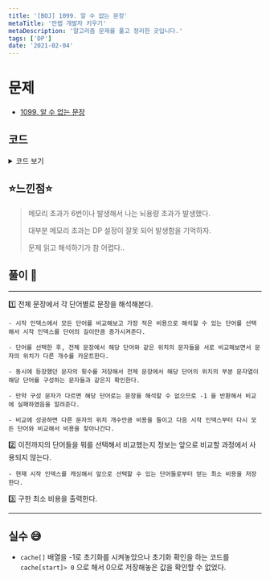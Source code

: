 ```yaml
---
title: '[BOJ] 1099. 알 수 없는 문장'
metaTitle: '만렙 개발자 키우기'
metaDescription: '알고리즘 문제를 풀고 정리한 곳입니다.'
tags: ['DP']
date: '2021-02-04'
---
```

# 문제
- [1099. 알 수 없는 문장](https://www.acmicpc.net/problem/1099)

## 코드

<details><summary> 코드 보기 </summary>

``` java
import java.io.BufferedReader;
import java.io.IOException;
import java.io.InputStreamReader;
import java.util.Arrays;

public class Q1099 {
    static final int ERROR = 99999;
    static String line;
    static String[] words;
    static int n, cache[];

    public static void main(String[] args) throws IOException {
        init();
        int ret = ERROR;
        ret = Math.min(ret, solution(0));
        if(ret == ERROR) System.out.println(-1);
        else System.out.println(ret);
    }

    private static int solution(int start) {
        if(start == line.length()) return 0;
        else if(start > line.length()) return ERROR;

        if(cache[start] > -1) return cache[start];

        int ret = ERROR;
        for(String word : words){
            int len = word.length();
            if(start + len - 1 >= line.length()) continue;
            int diff = countDiff(word, start);
            if(diff != -1)
                ret = Math.min(ret, diff + solution(start + len));
        }
        return cache[start] = ret;
    }

    private static int countDiff(String word, int start) {
        int ret = 0, wordFreq[] = new int[26], strFreq[] = new int[26];

        for (int i = 0; i < word.length(); i++) {
            int w = word.charAt(i) - 'a', s = line.charAt(start + i) - 'a';
            if(w != s) ret += 1;
            wordFreq[w] += 1;
            strFreq[s] += 1;
        }
        for (int i = 0; i < 26; i++)
            if(wordFreq[i] != strFreq[i]) return -1;
        return ret;
    }

    private static void init() throws IOException {
        BufferedReader br = new BufferedReader(new InputStreamReader(System.in));
        line = br.readLine();
        n = Integer.parseInt(br.readLine());
        cache = new int[51];
        words = new String[n];
        Arrays.fill(cache, -1);
        for (int i = 0; i < n; i++)
            words[i] = br.readLine();
        br.close();
    }
}
```

</details>

## ⭐️느낀점⭐️
> 메모리 초과가 6번이나 발생해서 나는 뇌용량 초과가 발생했다.
>
> 대부분 메모리 초과는 DP 설정이 잘못 되어 발생함을 기억하자.
>
> 문제 읽고 해석하기가 참 어렵다..

## 풀이 📣
<hr/>

1️⃣ 전체 문장에서 각 단어별로 문장을 해석해본다.

    - 시작 인덱스에서 모든 단어를 비교해보고 가장 적은 비용으로 해석할 수 있는 단어를 선택해서 시작 인덱스를 단어의 길이만큼 증가시켜준다.

    - 단어를 선택한 후, 전체 문장에서 해당 단어와 같은 위치의 문자들을 서로 비교해보면서 문자의 위치가 다른 개수를 카운트한다.

    - 동시에 등장했던 문자의 횟수를 저장해서 전체 문장에서 해당 단어의 위치의 부분 문자열이 해당 단어를 구성하는 문자들과 같은지 확인한다.

    - 만약 구성 문자가 다르면 해당 단어로는 문장을 해석할 수 없으므로 -1 을 반환해서 비교에 실패하였음을 알려준다.

    - 비교에 성공하면 다른 문자의 위치 개수만큼 비용을 들이고 다음 시작 인덱스부터 다시 모든 단어와 비교해서 비용을 찾아나간다.

2️⃣ 이전까지의 단어들을 뭐를 선택해서 비교했는지 정보는 앞으로 비교할 과정에서 사용되지 않는다.

    - 현재 시작 인덱스를 캐싱해서 앞으로 선택할 수 있는 단어들로부터 얻는 최소 비용을 저장한다.

3️⃣ 구한 최소 비용을 출력한다.

<hr/>

## 실수 😅

- `cache[]` 배열을 -1로 초기화를 시켜놓았으나 초기화 확인을 하는 코드를 `cache[start]> 0` 으로 해서 0으로 저장해놓은 값을 확인할 수 없었다.
